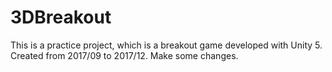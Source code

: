 # 3DBreakout
This is a practice project, which is a breakout game developed with Unity 5. Created from 2017/09 to 2017/12.
Make some changes.
